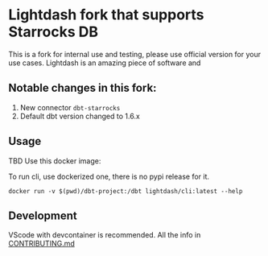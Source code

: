 # Lightdash fork that supports Starrocks DB

This is a fork for internal use and testing, please use official version for your use cases. Lightdash is an amazing piece of software and 


## Notable changes in this fork:

1. New connector `dbt-starrocks`
2. Default dbt version changed to 1.6.x


## Usage

TBD
Use this docker image:


To run cli, use dockerized one, there is no pypi release for it.

```docker run -v $(pwd)/dbt-project:/dbt lightdash/cli:latest --help```

## Development

VScode with devcontainer is recommended. All the info in [CONTRIBUTING.md](./.github/CONTRIBUTING.md)
